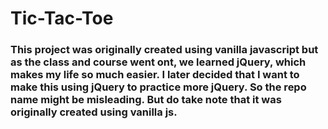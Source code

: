 # Tic-Tac-Toe

### This project was originally created using vanilla javascript but as the class and course went ont, we learned jQuery, which makes my life so much easier. I later decided that I want to make this using jQuery to practice more jQuery. So the repo name might be misleading. But do take note that it was originally created using vanilla js.